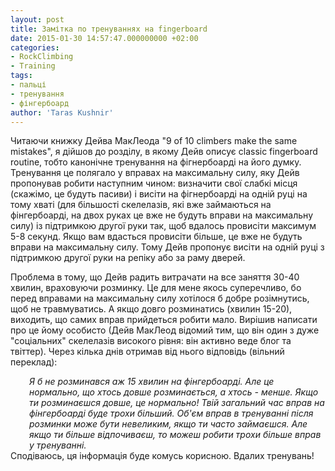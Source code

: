 ```yaml
---
layout: post
title: Замітка по тренуваннях на fingerboard
date: 2015-01-30 14:57:47.000000000 +02:00
categories:
- RockClimbing
- Training
tags:
- пальці
- тренування
- фінгербоард
author: 'Taras Kushnir'
---
```


Читаючи книжку Дейва МакЛеода "9 of 10 climbers make the same mistakes", я дійшов до розділу, в якому Дейв описує classic fingerboard routine, тобто канонічне тренування на фігнербоарді на його думку. Тренування це полягало у вправах на максимальну силу, яку Дейв пропонував робити наступним чином: визначити свої слабкі місця (скажімо, це будуть пасиви) і висіти на фігнербоарді на одній руці на тому хваті (для більшості скелелазів, які вже займаються на фінгербоарді, на двох руках це вже не будуть вправи на максимальну силу) із підтримкою другої руки так, щоб вдалось провисіти максимум 5-8 секунд. Якщо вам вдасться провисіти більше, це вже не будуть вправи на максимальну силу. Тому Дейв пропонує висіти на одній руці з підтримкою другої руки на репіку або за раму дверей.

Проблема в тому, що Дейв радить витрачати на все заняття 30-40 хвилин, враховуючи розминку. Це для мене якось суперечливо, бо перед вправами на максимальну силу хотілося б добре розімнутись, щоб не травмуватись. А якщо довго розминатись (хвилин 15-20), виходить, що самих вправ прийдеться робити мало. Вирішив написати про це йому особисто (Дейв МакЛеод відомий тим, що він один з дуже "соціальних" скелелазів високого рівня: він активно веде блог та твіттер). Через кілька днів отримав від нього відповідь (вільний переклад):
<div style="padding-left: 30px;"><em>Я б не розминався аж 15 хвилин на фінгербоарді. Але це нормально, що хтось довше розминається, а хтось - менше. Якщо ти розминаєшся довше, це нормально! Твій загальний час вправ на фінгербоарді буде трохи більший. Об'єм вправ в тренуванні після розминки може бути невеликим, якщо ти часто займаєшся. Але якщо ти більше відпочиваєш, то можеш робити трохи більше вправ у тренуванні.</em></div>
<div></div>
<div>Сподіваюсь, ця інформація буде комусь корисною. Вдалих тренувань!</div>

